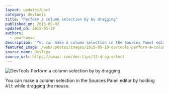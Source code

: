 ```yaml
---
layout: updates/post
category: devtools
title: "Perform a column selection by by dragging"
published_on: 2015-05-02
updated_on: 2015-05-20
authors:
  - umarhansa
description: "You can make a column selection in the Sources Panel editor by holding <kbd class='kbd'>Alt</kbd> while dragging the mouse."
featured_image: /web/updates/images/2015-05-19-devtools-perform-a-column-selection-by-by-dragging/drag-select.gif
source_name: DevTips
source_url: https://umaar.com/dev-tips/13-drag-select
---
```

<img src="/web/updates/images/2015-05-19-devtools-perform-a-column-selection-by-by-dragging/drag-select.gif" alt="DevTools Perform a column selection by by dragging">

You can make a column selection in the Sources Panel editor by holding <kbd class="kbd">Alt</kbd> while dragging the mouse.﻿

